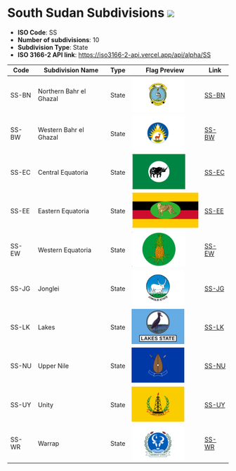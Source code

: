 # South Sudan Subdivisions ![](https://flagcdn.com/h40/ss.png)

- **ISO Code**: SS
- **Number of subdivisions**: 10
- **Subdivision Type**: State
- **ISO 3166-2 API link**: https://iso3166-2-api.vercel.app/api/alpha/SS

| Code  | Subdivision Name         | Type | Flag Preview | Link |
|-------|--------------------------|--------------| -------------- |----------|
| SS-BN | Northern Bahr el Ghazal | State | <img src='https://raw.githubusercontent.com/amckenna41/iso3166-flag-icons/main/iso3166-2-icons/SS/SS-BN.png' height='80'> | [SS-BN](https://github.com/amckenna41/iso3166-flag-icons/blob/main/iso3166-2-icons/SS/SS-BN.png) |
| SS-BW | Western Bahr el Ghazal | State | <img src='https://raw.githubusercontent.com/amckenna41/iso3166-flag-icons/main/iso3166-2-icons/SS/SS-BW.png' height='80'> | [SS-BW](https://github.com/amckenna41/iso3166-flag-icons/blob/main/iso3166-2-icons/SS/SS-BW.png) |
| SS-EC | Central Equatoria | State | <img src='https://raw.githubusercontent.com/amckenna41/iso3166-flag-icons/main/iso3166-2-icons/SS/SS-EC.png' height='80'> | [SS-EC](https://github.com/amckenna41/iso3166-flag-icons/blob/main/iso3166-2-icons/SS/SS-EC.png) |
| SS-EE | Eastern Equatoria | State | <img src='https://raw.githubusercontent.com/amckenna41/iso3166-flag-icons/main/iso3166-2-icons/SS/SS-EE.png' height='80'> | [SS-EE](https://github.com/amckenna41/iso3166-flag-icons/blob/main/iso3166-2-icons/SS/SS-EE.png) |
| SS-EW | Western Equatoria | State | <img src='https://raw.githubusercontent.com/amckenna41/iso3166-flag-icons/main/iso3166-2-icons/SS/SS-EW.png' height='80'> | [SS-EW](https://github.com/amckenna41/iso3166-flag-icons/blob/main/iso3166-2-icons/SS/SS-EW.png) |
| SS-JG | Jonglei | State | <img src='https://raw.githubusercontent.com/amckenna41/iso3166-flag-icons/main/iso3166-2-icons/SS/SS-JG.png' height='80'> | [SS-JG](https://github.com/amckenna41/iso3166-flag-icons/blob/main/iso3166-2-icons/SS/SS-JG.png) |
| SS-LK | Lakes | State | <img src='https://raw.githubusercontent.com/amckenna41/iso3166-flag-icons/main/iso3166-2-icons/SS/SS-LK.png' height='80'> | [SS-LK](https://github.com/amckenna41/iso3166-flag-icons/blob/main/iso3166-2-icons/SS/SS-LK.png) |
| SS-NU | Upper Nile | State | <img src='https://raw.githubusercontent.com/amckenna41/iso3166-flag-icons/main/iso3166-2-icons/SS/SS-NU.png' height='80'> | [SS-NU](https://github.com/amckenna41/iso3166-flag-icons/blob/main/iso3166-2-icons/SS/SS-NU.png) |
| SS-UY | Unity | State | <img src='https://raw.githubusercontent.com/amckenna41/iso3166-flag-icons/main/iso3166-2-icons/SS/SS-UY.png' height='80'> | [SS-UY](https://github.com/amckenna41/iso3166-flag-icons/blob/main/iso3166-2-icons/SS/SS-UY.png) |
| SS-WR | Warrap | State | <img src='https://raw.githubusercontent.com/amckenna41/iso3166-flag-icons/main/iso3166-2-icons/SS/SS-WR.png' height='80'> | [SS-WR](https://github.com/amckenna41/iso3166-flag-icons/blob/main/iso3166-2-icons/SS/SS-WR.png) |
